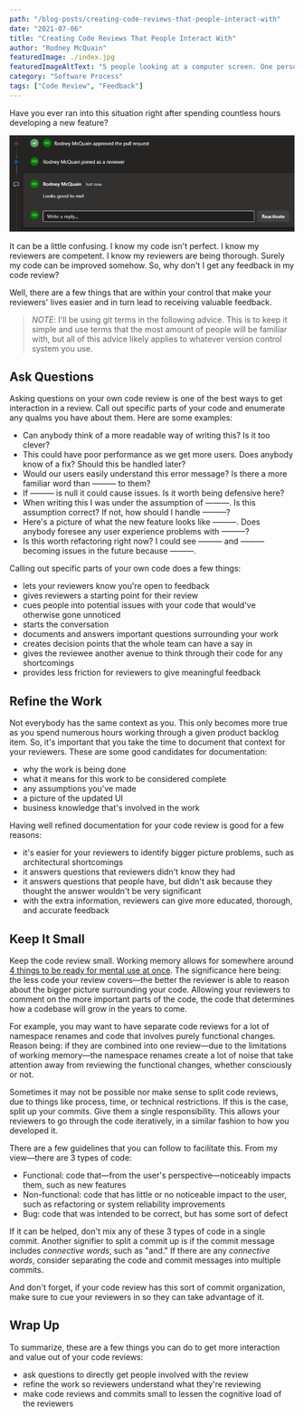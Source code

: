```yaml
---
path: "/blog-posts/creating-code-reviews-that-people-interact-with"
date: "2021-07-06"
title: "Creating Code Reviews That People Interact With"
author: "Rodney McQuain"
featuredImage: ./index.jpg
featuredImageAltText: "5 people looking at a computer screen. One person operating the computer with a mouse and keyboard. Another person pointing at a specific part of the screen. A different person taking notes. The remaining 2 people spectating behind the other 3 people."
category: "Software Process"
tags: ["Code Review", "Feedback"]
---
```


Have you ever ran into this situation right after spending countless hours developing a new feature?

![An Azure DevOps pull request with 1 comment that says "Looks good to me!" with an approval of the pull request immediately thereafter by the same person](./lgtm.png)

It can be a little confusing.  I know my code isn't perfect.  I know my reviewers are competent.  I know my reviewers are being thorough.  Surely my code can be improved somehow.  So, why don't I get any feedback in my code review?  

Well, there are a few things that are within your control that make your reviewers' lives easier and in turn lead to receiving valuable feedback.

> *NOTE*: I'll be using git terms in the following advice.  This is to keep it simple and use terms that the most amount of people will be familiar with, but all of this advice likely applies to whatever version control system you use.

## Ask Questions

Asking questions on your own code review is one of the best ways to get interaction in a review.  Call out specific parts of your code and enumerate any qualms you have about them.  Here are some examples:

* Can anybody think of a more readable way of writing this?  Is it too clever?
* This could have poor performance as we get more users.  Does anybody know of a fix?  Should this be handled later?
* Would our users easily understand this error message?  Is there a more familiar word than ——— to them?
* If ——— is null it could cause issues.  Is it worth being defensive here?
* When writing this I was under the assumption of ———.  Is this assumption correct?  If not, how should I handle ———?
* Here's a picture of what the new feature looks like ———.  Does anybody foresee any user experience problems with ———?
* Is this worth refactoring right now?  I could see ——— and ——— becoming issues in the future because ———.

Calling out specific parts of your own code does a few things:

* lets your reviewers know you're open to feedback
* gives reviewers a starting point for their review
* cues people into potential issues with your code that would've otherwise gone unnoticed
* starts the conversation
* documents and answers important questions surrounding your work
* creates decision points that the whole team can have a say in
* gives the reviewee another avenue to think through their code for any shortcomings
* provides less friction for reviewers to give meaningful feedback

## Refine the Work

Not everybody has the same context as you.  This only becomes more true as you spend numerous hours working through a given product backlog item.  So, it's important that you take the time to document that context for your reviewers.  These are some good candidates for documentation:

* why the work is being done
* what it means for this work to be considered complete
* any assumptions you've made
* a picture of the updated UI
* business knowledge that's involved in the work

Having well refined documentation for your code review is good for a few reasons:

* it's easier for your reviewers to identify bigger picture problems, such as architectural shortcomings
* it answers questions that reviewers didn't know they had
* it answers questions that people have, but didn't ask because they thought the answer wouldn't be very significant
* with the extra information, reviewers can give more educated, thorough, and accurate feedback

## Keep It Small

Keep the code review small.  Working memory allows for somewhere around [4 things to be ready for mental use at once](https://journals.sagepub.com/doi/abs/10.1177/0963721409359277). The significance here being: the less code your review covers—the better the reviewer is able to reason about the bigger picture surrounding your code.  Allowing your reviewers to comment on the more important parts of the code, the code that determines how a codebase will grow in the years to come.

For example, you may want to have separate code reviews for a lot of namespace renames and code that involves purely functional changes.  Reason being: if they are combined into one review—due to the limitations of working memory—the namespace renames create a lot of noise that take attention away from reviewing the functional changes, whether consciously or not.

Sometimes it may not be possible nor make sense to split code reviews, due to things like process, time, or technical restrictions.  If this is the case, split up your commits.  Give them a single responsibility.  This allows your reviewers to go through the code iteratively, in a similar fashion to how you developed it. 

There are a few guidelines that you can follow to facilitate this.  From my view—there are 3 types of code:

* Functional: code that—from the user's perspective—noticeably impacts them, such as new features
* Non-functional: code that has little or no noticeable impact to the user, such as refactoring or system reliability improvements
* Bug: code that was intended to be correct, but has some sort of defect

If it can be helped, don't mix any of these 3 types of code in a single commit.  Another signifier to split a commit up is if the commit message includes *connective words*, such as "and."  If there are any *connective words*, consider separating the code and commit messages into multiple commits. 

And don't forget, if your code review has this sort of commit organization, make sure to cue your reviewers in so they can take advantage of it.

## Wrap Up

To summarize, these are a few things you can do to get more interaction and value out of your code reviews:

* ask questions to directly get people involved with the review
* refine the work so reviewers understand what they're reviewing
* make code reviews and commits small to lessen the cognitive load of the reviewers 
